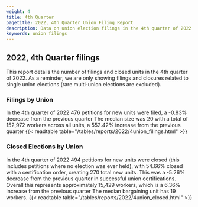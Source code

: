 ```yaml
---
weight: 4
title: 4th Quarter
pagetitle: 2022, 4th Quarter Union Filing Report
description: Data on union election filings in the 4th quarter of 2022
keywords: union filings
---
```


## 2022, 4th Quarter filings

This report details the number of filings and closed units in the 4th quarter of 2022. As a reminder, we are only showing filings and closures related to single union elections (rare multi-union elections are excluded).

### Filings by Union
In the 4th quarter of 2022 476 petitions for new units were filed, a -0.83% decrease from the previous quarter The median size was 20 with a total of 152,972 workers across all units, a 552.42% increase from the previous quarter
{{< readtable table="/tables/reports/2022/4union_filings.html" >}}

### Closed Elections by Union
In the 4th quarter of 2022 494 petitions for new units were closed (this includes petitions where no election was ever held), with 54.66% closed with a certification order, creating 270 total new units. This was a -5.26% decrease from the previous quarter in successful union certifications. Overall this represents approximately 15,429 workers, which is a 6.36% increase from the previous quarter The median bargaining unit has 19 workers.
{{< readtable table="/tables/reports/2022/4union_closed.html" >}}
